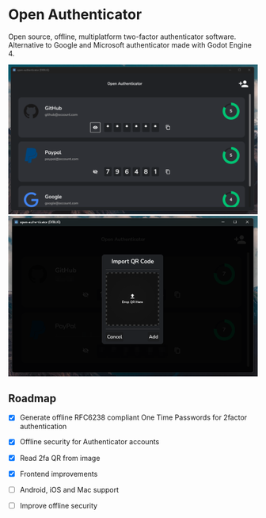 # Open Authenticator

Open source, offline, multiplatform two-factor authenticator software. Alternative to Google and Microsoft authenticator made with Godot Engine 4.

<div align="center">
	<img src="accounts.png"/>
	<img src="import_qr.png"/>
</div>

## Roadmap

- [x] Generate offline RFC6238 compliant One Time Passwords for 2factor authentication
- [x] Offline security for Authenticator accounts
- [x] Read 2fa QR from image
- [x] Frontend improvements
- [ ] Android, iOS and Mac support
- [ ] Improve offline security


